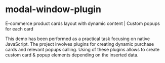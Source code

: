 # modal-window-plugin
E-commerce product cards layout with dynamic content | Custom popups for each card

This demo has been performed as a practical task focusing on native JavaScript.
The project involves plugins for creating dynamic purchase cards and relevant popups calling.
Using of these plugins allows to create custom card & popup elements depending on the inserted data.


